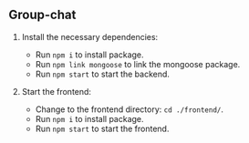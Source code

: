 ## Group-chat

1. Install the necessary dependencies:
   - Run `npm i` to install package.
   - Run `npm link mongoose` to link the mongoose package.
   - Run `npm start` to start the backend.

2. Start the frontend:
   - Change to the frontend directory: `cd ./frontend/`.
   - Run `npm i` to install package.
   - Run `npm start` to start the frontend.
